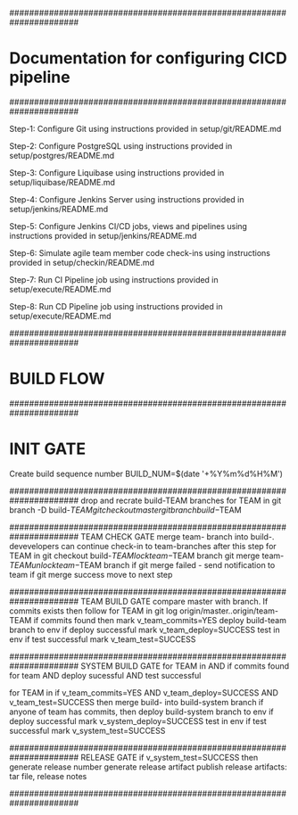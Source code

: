 ######################################################################
# Documentation for configuring CICD pipeline
######################################################################

Step-1: Configure Git using instructions provided in setup/git/README.md

Step-2: Configure PostgreSQL using instructions provided in setup/postgres/README.md

Step-3: Configure Liquibase using instructions provided in setup/liquibase/README.md

Step-4: Configure Jenkins Server using instructions provided in setup/jenkins/README.md

Step-5: Configure Jenkins CI/CD jobs, views and pipelines using instructions provided in setup/jenkins/README.md 

Step-6: Simulate agile team member code check-ins using instructions provided in setup/checkin/README.md

Step-7: Run CI Pipeline job using instructions provided in setup/execute/README.md

Step-8: Run CD Pipeline job using instructions provided in setup/execute/README.md


######################################################################
# BUILD FLOW
######################################################################
# INIT GATE

Create build sequence number
BUILD_NUM=$(date '+%Y%m%d%H%M')

######################################################################
drop and recrate build-TEAM branches
for TEAM in <teams>
	git branch -D build-$TEAM
	git checkout master
	git branch build-$TEAM

######################################################################
TEAM CHECK GATE
merge team-<team> branch into build-<team>. devevelopers can continue check-in to team-branches after this step
for TEAM in <teams>
	git checkout build-$TEAM
	lock team-$TEAM branch
	git merge team-$TEAM
	unlock team-$TEAM branch
	if git merge failed - send notification to team
	if git merge success move to next step

######################################################################
TEAM BUILD GATE
compare master with <team> branch. If commits exists then follow
for TEAM in <teams>
	git log origin/master..origin/team-TEAM
	if commits found then mark v_team_commits=YES
	deploy build-team branch to <team> env
	if deploy successful mark v_team_deploy=SUCCESS
	test in <team> env
	if test successful mark v_team_test=SUCCESS

######################################################################
SYSTEM BUILD GATE
for TEAM in <teams> AND if commits found for team AND deploy sucessful AND test successful
	
for TEAM in <teams>
	if  v_team_commits=YES AND v_team_deploy=SUCCESS AND v_team_test=SUCCESS then
	merge build-<team> into build-system branch
	if anyone of team has commits, then 
	deploy build-system branch to <system> env
	if deploy successful mark v_system_deploy=SUCCESS
	test in <system> env
	if test successful mark v_system_test=SUCCESS

######################################################################
RELEASE GATE
if v_system_test=SUCCESS then
generate release number
generate release artifact
publish release artifacts: tar file, release notes

######################################################################
